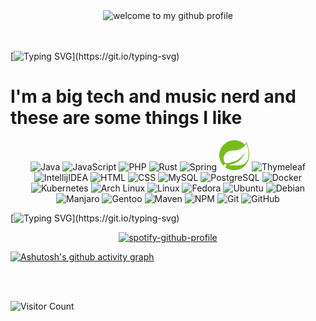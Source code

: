 <div align="center">
	<img src="https://github.com/sindresorhus/sindresorhus/blob/main/welcome-header.gif" alt="welcome to my github profile"> 
	<br>
	<br>
</div> 
   
<br>

[![Typing SVG](https://readme-typing-svg.herokuapp.com/?color=A491DF&size=35&center=true&vCenter=true&width=1000&lines=My+name+is+Anthony+Secon+Duarte;)](https://git.io/typing-svg)

# I'm a big tech and music nerd and these are some things I like

<div align="center">

<img src="https://skillicons.dev/icons?i=java&theme=dark" width="48" height="48" alt="Java" />
<img src="https://skillicons.dev/icons?i=js&theme=dark" width="48" height="48" alt="JavaScript" />
<img src="https://skillicons.dev/icons?i=php&theme=dark" width="48" height="48" alt="PHP" />
<img src="https://skillicons.dev/icons?i=rust&theme=dark" width="48" height="48" alt="Rust" />
<img src="https://skillicons.dev/icons?i=spring&theme=dark" width="48" height="48" alt="Spring" />
<img src="https://raw.githubusercontent.com/devicons/devicon/master/icons/spring/spring-original.svg" width="48" height="48" alt="Spring Boot" />
<img src="https://www.thymeleaf.org/images/thymeleaf.png" width="48" height="48" alt="Thymeleaf" />
<img src="https://skillicons.dev/icons?i=idea&theme=dark" width="48" height="48" alt="IntellijIDEA" />
<img src="https://skillicons.dev/icons?i=html&theme=dark" width="48" height="48" alt="HTML" />
<img src="https://skillicons.dev/icons?i=css&theme=dark" width="48" height="48" alt="CSS" />
<img src="https://skillicons.dev/icons?i=mysql&theme=dark" width="48" height="48" alt="MySQL" />
<img src="https://skillicons.dev/icons?i=postgres&theme=dark" width="48" height="48" alt="PostgreSQL" />
<img src="https://skillicons.dev/icons?i=docker&theme=dark" width="48" height="48" alt="Docker" />
<img src="https://skillicons.dev/icons?i=kubernetes&theme=dark" width="48" height="48" alt="Kubernetes" />
<img src="https://skillicons.dev/icons?i=arch&theme=dark" width="48" height="48" alt="Arch Linux" />
<img src="https://skillicons.dev/icons?i=linux&theme=dark" width="48" height="48" alt="Linux" />
<img src="https://upload.wikimedia.org/wikipedia/commons/3/3f/Fedora_logo.svg" width="48" height="48" alt="Fedora" />
<img src="https://skillicons.dev/icons?i=ubuntu&theme=dark" width="48" height="48" alt="Ubuntu" />
<img src="https://skillicons.dev/icons?i=debian&theme=dark" width="48" height="48" alt="Debian" />
<img src="https://upload.wikimedia.org/wikipedia/commons/3/3e/Manjaro-logo.svg" width="48" height="48" alt="Manjaro" />
<img src="https://assets.gentoo.org/tyrian/site-logo.svg" width="48" height="48" alt="Gentoo" />
<img src="https://skillicons.dev/icons?i=maven&theme=dark" width="48" height="48" alt="Maven" />
<img src="https://skillicons.dev/icons?i=npm&theme=dark" width="48" height="48" alt="NPM" />
<img src="https://skillicons.dev/icons?i=git&theme=dark" width="48" height="48" alt="Git" />
<img src="https://skillicons.dev/icons?i=github&theme=dark" width="48" height="48" alt="GitHub" />

</div>

[![Typing SVG](https://readme-typing-svg.herokuapp.com/?color=A491DF&size=25&center=true&vCenter=true&width=1000&lines=I+really+like+music;)](https://git.io/typing-svg)

<p align="center">
  <a href="https://github.com/kittinan/spotify-github-profile">
    <img src="https://spotify-github-profile.kittinanx.com/api/view?uid=6mpsxakhgh8v4cfs5pmysik1n&cover_image=true&theme=default&show_offline=false&background_color=121212&interchange=false" alt="spotify-github-profile">
  </a>
</p>

[![Ashutosh's github activity graph](https://github-readme-activity-graph.vercel.app/graph?username=SD-W1972&bg_color=00000&color=A491DF&line=3452B2&point=3761E8&area=true&hide_border=true)](https://github.com/ashutosh00710/github-readme-activity-graph)




<br>
<br>


![Visitor Count](https://profile-counter.glitch.me/SD-W1972/count.svg)
